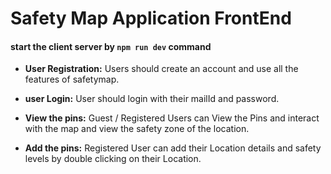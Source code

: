 # Safety Map Application FrontEnd

#### start the client server by `npm run dev` command

-   **User Registration:** Users should create an account and use all the features of safetymap.

-   **user Login:** User should login with their mailId and password.

-   **View the pins:** Guest / Registered Users can View the Pins and interact with the map and view the safety zone of the location.

-   **Add the pins:** Registered User can add their Location details and safety levels by double clicking on their Location.